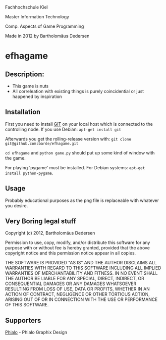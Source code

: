 ﻿Fachhochschule Kiel

Master Information Technology

Comp. Aspects of Game Programming

Made in 2012 by Bartholomäus Dedersen




﻿efhagame
======================================

Description:
------------

* This game is nuts
* All correleation with existing things is purely coincidential or just happened by inspiration


Installation
------------

First you need to install [GIT](http://git-scm.com/) on your local host which is connected to the controlling node.
If you use Debian: `apt-get install git`

Afterwards you get the rolling-release version with:
`git clone git@github.com:barde/efhagame.git`

`cd efhagame` and `python game.py` should put up some kind of window with the game.

For playing 'pygame' must be installed.
For Debian systems: `apt-get install python-pygame`.
   

Usage
------

Probably educational purposes as the png file is replaceable with whatever you desire.

Very Boring legal stuff
------------------

Copyright (c) 2012, Bartholomäus Dedersen

Permission to use, copy, modify, and/or distribute this software for any
purpose with or without fee is hereby granted, provided that the above
copyright notice and this permission notice appear in all copies.

THE SOFTWARE IS PROVIDED "AS IS" AND THE AUTHOR DISCLAIMS ALL WARRANTIES
WITH REGARD TO THIS SOFTWARE INCLUDING ALL IMPLIED WARRANTIES OF
MERCHANTABILITY AND FITNESS. IN NO EVENT SHALL THE AUTHOR BE LIABLE FOR
ANY SPECIAL, DIRECT, INDIRECT, OR CONSEQUENTIAL DAMAGES OR ANY DAMAGES
WHATSOEVER RESULTING FROM LOSS OF USE, DATA OR PROFITS, WHETHER IN AN
ACTION OF CONTRACT, NEGLIGENCE OR OTHER TORTIOUS ACTION, ARISING OUT OF
OR IN CONNECTION WITH THE USE OR PERFORMANCE OF THIS SOFTWARE.

Supporters
---------

[Phialo](http://www.phialo.de) - Phialo Graphix Design

